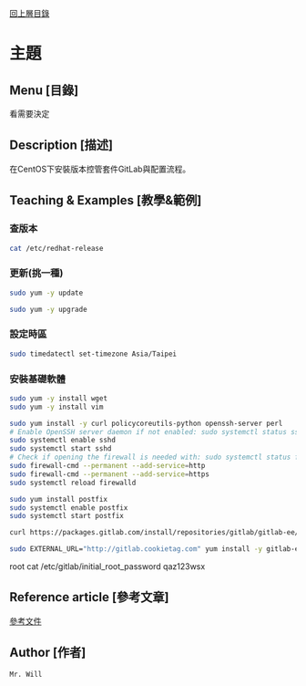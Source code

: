 [回上層目錄](../README.md)

# 主題

## **Menu [目錄]**
看需要決定

## **Description [描述]**
在CentOS下安裝版本控管套件GitLab與配置流程。

## **Teaching & Examples [教學&範例]**
### 查版本
```bash
cat /etc/redhat-release
```

### 更新(挑一種)
```bash
sudo yum -y update

sudo yum -y upgrade
```

### 設定時區
```bash
sudo timedatectl set-timezone Asia/Taipei
```

### 安裝基礎軟體
```bash
sudo yum -y install wget
sudo yum -y install vim
```


```bash
sudo yum install -y curl policycoreutils-python openssh-server perl
# Enable OpenSSH server daemon if not enabled: sudo systemctl status sshd
sudo systemctl enable sshd
sudo systemctl start sshd
# Check if opening the firewall is needed with: sudo systemctl status firewalld
sudo firewall-cmd --permanent --add-service=http
sudo firewall-cmd --permanent --add-service=https
sudo systemctl reload firewalld
```


```bash
sudo yum install postfix
sudo systemctl enable postfix
sudo systemctl start postfix
```


```bash
curl https://packages.gitlab.com/install/repositories/gitlab/gitlab-ee/script.rpm.sh | sudo bash
```


```bash
sudo EXTERNAL_URL="http://gitlab.cookietag.com" yum install -y gitlab-ee
```

root
cat /etc/gitlab/initial_root_password
qaz123wsx

## **Reference article [參考文章]**
[參考文件]()

## **Author [作者]**
`Mr. Will`

